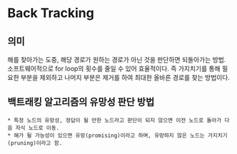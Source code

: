 # Back Tracking


## 의미

해를 찾아가는 도중, 해당 경로가 원하는 경로가 아닌 것을 판단하면 되돌아가는 방법. 
소프트웨어적으로 for loop의 횟수를 줄일 수 있어 효율적이다. 
즉 가지치기를 통해 필요한 부분을 제외하고 나머지 부분은 제거를 하여 최대한 올바른 경로를 찾는 방법이다. 

## 백트래킹 알고리즘의 유망성 판단 방법

    * 특정 노드의 유망성, 정답이 될 만한 노드라고 판단이 되지 않으면 이전 노드로 돌아가 다음 자식 노드로 이동. 
    * 해가 될 가능성이 있으면 유망(promising)이라고 하며, 유망하지 않은 노드는 가지치기(pruning)이라고 함. 
   
